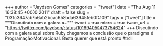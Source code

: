 
+++
author = "Jaydson Gomes"
categories = ["tweet"]
date = "Thu Aug 11 16:38:45 +0000 2011"
draft = false
slug = "031c3647ab7b6ab2bcac658bda63945feb0f4109"
tags = ["tweet"]
title = """Discutindo com a galera a..."""
tweet = true
micro = true
tweet_url = "https://twitter.com/jaydson/status/101694050473754624"
+++
Discutindo com a galera aqui sobre Ruby chegamos a conclusão que o paradigma é Programação Motivacional. Basta querer que está pronto #troll
